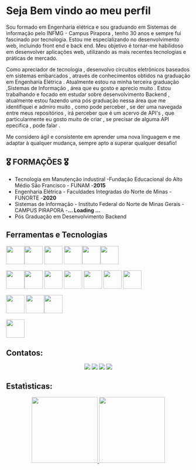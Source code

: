 

<h1>Seja Bem vindo ao meu perfil</h1>

<p>Sou formado em Engenharia elétrica e sou graduando em Sistemas de informação pelo INFMG - Campus Pirapora , tenho 30 anos e sempre fui fascinado por tecnologia. Estou me especializando no desenvolvimento web, incluindo front end e back end. Meu objetivo é tornar-me habilidoso em desenvolver aplicações web, utilizando as mais recentes tecnologias e práticas de mercado.
  </p>
   <p>
 Como apreciador de tecnologia , desenvolvo circuitos eletrônicos baseados em sistemas embarcados , através de conhecimentos obtidos na graduação em Engenharia Elétrica . Atualmente estou na minha terceira graduação ,Sistemas de Informação  , área que eu gosto e aprecio muito . 
  Estou trabalhando e focado em estudar sobre desenvolvimento Backend , atualmente estou fazendo uma pós graduação nessa área que me identifiquei e admiro muito , como pode perceber , se der uma navegada entre meus reposítórios , irá perceber que é um acervo de API's , que particularmente eu gosto muito de criar , se precisar de alguma API epecífica , pode falar .
  
   </p>
   <p>
    Me considero ágil e consistente em aprender uma nova linguagem e me adaptar à qualquer mudança, sempre apto a superar qualquer desafio!
  </p>
 

###
##  🎖️	FORMAÇÕES 🎖️	

<ul>
  <li>Tecnologia em Manutenção industiral -Fundação Educacional do Alto Médio São Francisco - FUNAM -<strong>2015</strong></li>
  <li>Engenharia Elétrica - Faculdades Integradas do Norte de Minas - FUNORTE -<strong>2020</strong></li>
  <li>Sistemas de Informação - Instituto Federal do Norte de Minas Gerais - CAMPUS PIRAPORA -<strong>... Loading ...</strong></li>
  <li>Pós Graduação em Desenvolvimento Backend</li>
</ul>

## Ferramentas e Tecnologias


<img src="https://cdn.jsdelivr.net/gh/devicons/devicon/icons/html5/html5-original-wordmark.svg" width="50" height="50" /><img src="https://cdn.jsdelivr.net/gh/devicons/devicon/icons/css3/css3-original-wordmark.svg" width="50" height="50"/> <img src="https://cdn.jsdelivr.net/gh/devicons/devicon/icons/javascript/javascript-original.svg" width="50" height="50" /> <img src="https://cdn.jsdelivr.net/gh/devicons/devicon/icons/react/react-original-wordmark.svg" width="50" height="50"/><img src="https://cdn.jsdelivr.net/gh/devicons/devicon/icons/typescript/typescript-original.svg" width="50" height="50" /><img src="https://cdn.jsdelivr.net/gh/devicons/devicon/icons/nodejs/nodejs-original-wordmark.svg" width="50" height="50" />
           

<img src="https://cdn.jsdelivr.net/gh/devicons/devicon/icons/csharp/csharp-original.svg" width="50" height="50" /><img src="https://cdn.jsdelivr.net/gh/devicons/devicon/icons/java/java-original-wordmark.svg" width="50" height="50" /> <img src="https://cdn.jsdelivr.net/gh/devicons/devicon/icons/dot-net/dot-net-original-wordmark.svg" width="50" height="50" /> <img src="https://cdn.jsdelivr.net/gh/devicons/devicon/icons/dotnetcore/dotnetcore-original.svg" width="50" height="50" /> <img src="https://cdn.jsdelivr.net/gh/devicons/devicon/icons/flutter/flutter-original.svg" width="50" height="50" /> <img src="https://cdn.jsdelivr.net/gh/devicons/devicon/icons/python/python-original-wordmark.svg" width="50" height="50" /> <img src="https://cdn.jsdelivr.net/gh/devicons/devicon/icons/php/php-original.svg" width="50" height="50" />
          
          
          

<img src="https://cdn.jsdelivr.net/gh/devicons/devicon/icons/git/git-original-wordmark.svg" width="50" height="50"/> <img src="https://cdn.jsdelivr.net/gh/devicons/devicon/icons/mongodb/mongodb-original-wordmark.svg" width="50" height="50"/><img src="https://cdn.jsdelivr.net/gh/devicons/devicon/icons/mysql/mysql-original-wordmark.svg"  width="50" height="50"/>
          
 <img src="https://cdn.jsdelivr.net/gh/devicons/devicon/icons/arduino/arduino-original-wordmark.svg" width="50" height="50" /> 
          
## Contatos:

<div  align="center">
<a href="https://www.youtube.com/channel/UCEPrJGmhnGVIVh3fab-ZqDw" target="_blank"><img src="https://img.shields.io/badge/YouTube-FF0000?style=for-the-badge&logo=youtube&logoColor=white" target="_blank"></a>  <a href="https://instagram.com/ilgner_becheleni?igshid=ZDdkNTZiNTM=" target="_blank"><img src="https://img.shields.io/badge/-Instagram-%23E4405F?style=for-the-badge&logo=instagram&logoColor=white" target="_blank"></a>  <a href = "mailto:ilgner.gui@gmail.com"><img src="https://img.shields.io/badge/Gmail-D14836?style=for-the-badge&logo=gmail&logoColor=white" target="_blank"></a>  <a href="https://www.linkedin.com/in/ilgner-aparecido-becheleni" target="_blank"><img src="https://img.shields.io/badge/-LinkedIn-%230077B5?style=for-the-badge&logo=linkedin&logoColor=white" target="_blank"></a>   
</div>

## Estatìsticas:
<div align="center">
<a href="https://github.com/ilgnerbecheleni">
<img height="180em" src="https://github-readme-stats.vercel.app/api/top-langs/?username=ilgnerbecheleni&layout=compact&langs_count=7&theme=dracula"/>
<img height="180em" src="https://github-readme-stats.vercel.app/api?username=ilgnerbecheleni&show_icons=true&theme=dracula&include_all_commits=true&count_private=true"/>
</div>
          
          
          
          

          
            
          
            
          
            
          
          
          
          
